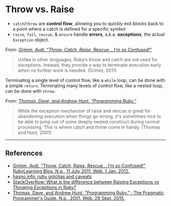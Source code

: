 # Throw vs. Raise

-   `catch`/`throw` are **control flow**, allowing you to quickly exit blocks back to a point where a catch is defined for a specific symbol
-   `raise`, `fail`, `rescue`, & `ensure` handle **errors**, a.k.a. **exceptions**, the actual `Exception` object.

*From: [Grimm, Avdi. "Throw, Catch, Raise, Rescue… I’m so Confused!"](http://rubylearning.com/blog/2011/07/12/throw-catch-raise-rescue-im-so-confused)*

> Unlike in other languages, Ruby’s throw and catch are not used for exceptions. Instead, they provide a way to terminate execution early when no further work is needed. (Grimm, 2011)

Terminating a single level of control flow, like a `while` loop, can be done with a simple `return`. Terminating many levels of control flow, like a nested loop, can be done with `throw`.

*From: [Thomas, Dave, and Andrew Hunt. "Programming Ruby."](http://ruby-doc.com/docs/ProgrammingRuby/html/tut_exceptions.html)*

> While the exception mechanism of raise and rescue is great for abandoning execution when things go wrong, it's sometimes nice to be able to jump out of some deeply nested construct during normal processing. This is where catch and throw come in handy. (Thomas and Hunt, 2001)

---

## References

-   [Grimm, Avdi. "Throw, Catch, Raise, Rescue… I’m so Confused!" RubyLearning Blog. N.p., 11 July 2011. Web. 1 Jan. 2012.](http://rubylearning.com/blog/2011/07/12/throw-catch-raise-rescue-im-so-confused)
-   [hasno.info: ruby gotchas and caveats](http://hasno.info/ruby-gotchas-and-caveats)
-   [StackOverflow: What is the difference between Raising Exceptions vs Throwing Exceptions in Ruby?](http://stackoverflow.com/questions/51021/what-is-the-difference-between-raising-exceptions-vs-throwing-exceptions-in-ruby)
-   [Thomas, Dave, and Andrew Hunt. "Programming Ruby." : The Pragmatic Programmer's Guide. N.p., 2001. Web. 29 Sept. 2015.](http://ruby-doc.com/docs/ProgrammingRuby/html/tut_exceptions.html)
